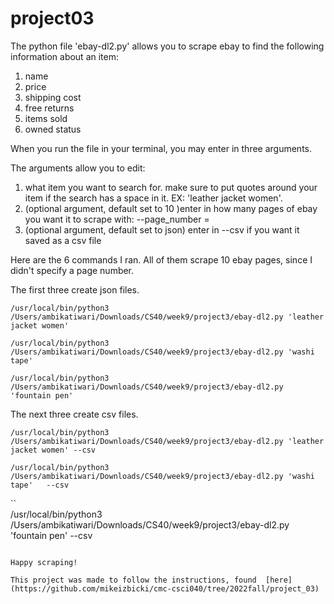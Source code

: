 # project03

 The python file 'ebay-dl2.py' allows you to scrape ebay to find the following information about an item: 
1) name 
2) price
3) shipping cost
4) free returns
5) items sold
6) owned status 

When you run the file in your terminal, you may enter in three arguments. 

The arguments allow you to edit: 
1) what item you want to search for. make sure to put quotes around your item if the search has a space in it. EX: 'leather jacket women'. 
2) (optional argument, default set to 10 )enter in how many pages of ebay you want it to scrape with: --page_number = 
3) (optional argument, default set to json) enter in --csv if you want it saved as a csv file 

Here are the 6 commands I ran. All of them scrape 10 ebay pages, since I didn't specify a page number. 

The first three create json files.

```
/usr/local/bin/python3 /Users/ambikatiwari/Downloads/CS40/week9/project3/ebay-dl2.py 'leather jacket women'      
```

```
/usr/local/bin/python3 /Users/ambikatiwari/Downloads/CS40/week9/project3/ebay-dl2.py 'washi tape'      
```

```
/usr/local/bin/python3 /Users/ambikatiwari/Downloads/CS40/week9/project3/ebay-dl2.py 'fountain pen'      
```

The next three create csv files. 

```
/usr/local/bin/python3 /Users/ambikatiwari/Downloads/CS40/week9/project3/ebay-dl2.py 'leather jacket women' --csv
```

```
/usr/local/bin/python3 /Users/ambikatiwari/Downloads/CS40/week9/project3/ebay-dl2.py 'washi tape'   --csv
```

``  
/usr/local/bin/python3 /Users/ambikatiwari/Downloads/CS40/week9/project3/ebay-dl2.py 'fountain pen'   --csv
```

Happy scraping!

This project was made to follow the instructions, found  [here](https://github.com/mikeizbicki/cmc-csci040/tree/2022fall/project_03)





